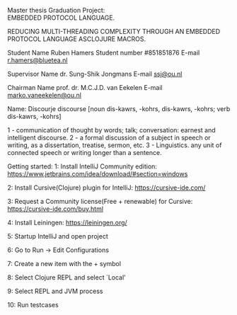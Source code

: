 Master thesis Graduation Project: 	
EMBEDDED PROTOCOL LANGUAGE.

REDUCING MULTI-THREADING COMPLEXITY THROUGH AN EMBEDDED PROTOCOL LANGUAGE ASCLOJURE MACROS.

Student Name 	 	Ruben Hamers
Student number 		#851851876
E-mail 				r.hamers@bluetea.nl

Supervisor Name 	dr. Sung-Shik Jongmans
E-mail 				ssj@ou.nl

Chairman Name 		prof. dr. M.C.J.D. van Eekelen
E-mail 				marko.vaneekelen@ou.nl

Name: Discourje
discourse [noun dis-kawrs, -kohrs, dis-kawrs, -kohrs; verb dis-kawrs, -kohrs]

1 - communication of thought by words; talk; conversation: earnest and intelligent discourse.
2 - a formal discussion of a subject in speech or writing, as a dissertation, treatise, sermon, etc.
3 - Linguistics. any unit of connected speech or writing longer than a sentence.

Getting started:
1: Install IntelliJ Community edition: https://www.jetbrains.com/idea/download/#section=windows 

2: Install Cursive(Clojure) plugin for IntelliJ: https://cursive-ide.com/

3: Request a Community license(Free + renewable) for Cursive: https://cursive-ide.com/buy.html

4: Install Leiningen: https://leiningen.org/

5: Startup IntelliJ and open project

6: Go to Run -> Edit Configurations

7: Create a new item with the + symbol

8: Select Clojure REPL and select `Local'

9: Select REPL and JVM process

10: Run testcases 
